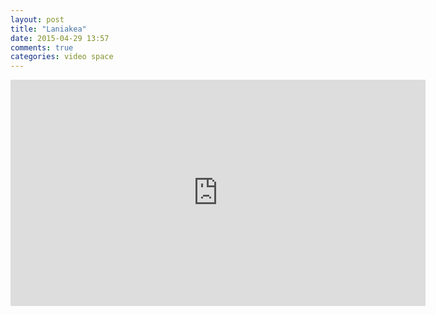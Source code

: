 ```yaml
---
layout: post
title: "Laniakea"
date: 2015-04-29 13:57
comments: true
categories: video space
---
```


<iframe width="664" height="362" src="https://www.youtube.com/embed/rENyyRwxpHo" frameborder="0" allowfullscreen></iframe>
